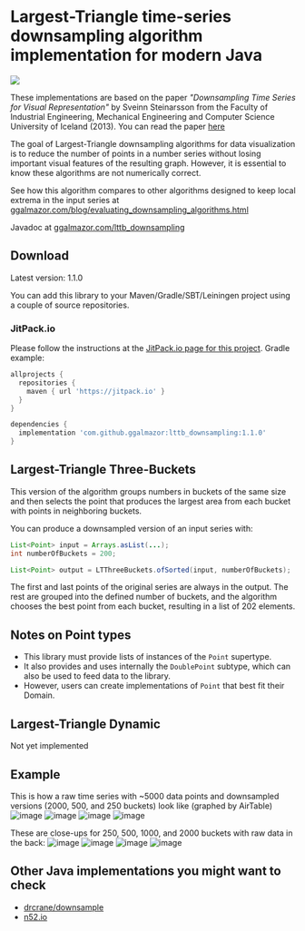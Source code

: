 # Largest-Triangle time-series downsampling algorithm implementation for modern Java
[![](https://jitpack.io/v/ggalmazor/lttb_downsampling.svg)](https://jitpack.io/#ggalmazor/lttb_downsampling)</br>

These implementations are based on the paper *"Downsampling Time Series for Visual Representation"* by Sveinn Steinarsson from the Faculty of Industrial Engineering, Mechanical Engineering and Computer Science University of Iceland (2013). You can read the paper [here](http://skemman.is/stream/get/1946/15343/37285/3/SS_MSthesis.pdf)

The goal of Largest-Triangle downsampling algorithms for data visualization is to reduce the number of points in a number series without losing important visual features of the resulting graph. However, it is essential to know these algorithms are not numerically correct.

See how this algorithm compares to other algorithms designed to keep local extrema in the input series at [ggalmazor.com/blog/evaluating_downsampling_algorithms.html](https://ggalmazor.com/blog/evaluating_downsampling_algorithms.html)

Javadoc at [ggalmazor.com/lttb_downsampling](https://ggalmazor.com/lttb_downsampling)

## Download

Latest version: 1.1.0

You can add this library to your Maven/Gradle/SBT/Leiningen project using a couple of source repositories.

### JitPack.io

Please follow the instructions at the [JitPack.io page for this project](https://jitpack.io/#ggalmazor/lttb_downsampling). Gradle example:

```groovy
allprojects {
  repositories {
    maven { url 'https://jitpack.io' }
  }
}

dependencies {
  implementation 'com.github.ggalmazor:lttb_downsampling:1.1.0'
}
```

## Largest-Triangle Three-Buckets

This version of the algorithm groups numbers in buckets of the same size and then selects the point that produces the largest area from each bucket with points in neighboring buckets.

You can produce a downsampled version of an input series with:

```java
List<Point> input = Arrays.asList(...);
int numberOfBuckets = 200;

List<Point> output = LTThreeBuckets.ofSorted(input, numberOfBuckets);
```

The first and last points of the original series are always in the output. The rest are grouped into the defined number of buckets, and the algorithm chooses the best point from each bucket, resulting in a list of 202 elements.

## Notes on Point types

- This library must provide lists of instances of the `Point` supertype.
- It also provides and uses internally the `DoublePoint` subtype, which can also be used to feed data to the library.
- However, users can create implementations of `Point` that best fit their Domain.

## Largest-Triangle Dynamic

Not yet implemented

## Example

This is how a raw time series with ~5000 data points and downsampled versions (2000, 500, and 250 buckets) look like (graphed by AirTable)
![image](https://user-images.githubusercontent.com/205913/202478853-180c56ff-41af-43b3-8830-6d51ac7cfbb3.png)
![image](https://user-images.githubusercontent.com/205913/202478930-dd482a9f-0da1-4e6b-8537-f7a2fbe68991.png)
![image](https://user-images.githubusercontent.com/205913/202478994-28ae49ff-6036-43d1-8000-6730a55f8a77.png)
![image](https://user-images.githubusercontent.com/205913/202480858-51ef82fc-6432-4447-942a-65edfa82a742.png)

These are close-ups for 250, 500, 1000, and 2000 buckets with raw data in the back:
![image](https://user-images.githubusercontent.com/205913/202486056-25a612b1-7294-4967-9714-000cfcd5177e.png)
![image](https://user-images.githubusercontent.com/205913/202486255-b42f7e90-29fc-45f9-be54-f30b4a6d1e07.png)
![image](https://user-images.githubusercontent.com/205913/202486337-b402dd24-44dd-4456-af3d-add931e7fbd7.png)
![image](https://user-images.githubusercontent.com/205913/202486396-ff3772d3-ef69-4c69-b56c-4ac16964ed04.png)


## Other Java implementations you might want to check

 - [drcrane/downsample](https://github.com/drcrane/downsample)
 - [n52.io](http://www.programcreek.com/java-api-examples/index.php?source_dir=sensorweb-rest-api-master/timeseries-io/src/main/java/org/n52/io/generalize/LargestTriangleThreeBucketsGeneralizer.java)
